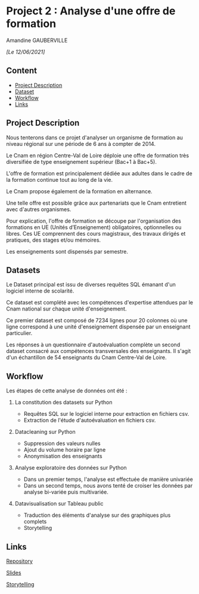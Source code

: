 
# Project 2 : Analyse d'une offre de formation
Amandine GAUBERVILLE

*[Le 12/06/2021]*

## Content
- [Project Description](#project-description)
- [Dataset](#dataset)
- [Workflow](#workflow)
- [Links](#links)

<a name="project-description"></a>

## Project Description
Nous tenterons dans ce projet d'analyser un organisme de formation au niveau régional sur une période de 6 ans à compter de 2014.

Le Cnam en région Centre-Val de Loire déploie une offre de formation très diversifiée de type enseignement supérieur (Bac+1 à Bac+5).

L'offre de formation est principalement dédiée aux adultes dans le cadre de la formation continue tout au long de la vie.

Le Cnam propose également de la formation en alternance.

Une telle offre est possible grâce aux partenariats que le Cnam entretient avec d'autres organismes.

Pour explication, l'offre de formation se découpe par l'organisation des formations en UE (Unités d’Enseignement) obligatoires, optionnelles ou libres. Ces UE comprennent des cours magistraux, des travaux dirigés et pratiques, des stages et/ou mémoires.

Les enseignements sont dispensés par semestre.

<a name="hypotheses-/-questions"></a>


## Datasets

Le Dataset principal est issu de diverses requêtes SQL émanant d'un logiciel interne de scolarité.

Ce dataset est complété avec les compétences d'expertise attendues par le Cnam national sur chaque unité d'enseignement.

Ce premier dataset est composé de 7234 lignes pour 20 colonnes où une ligne correspond à une unité d'enseignement dispensée par un enseignant particulier.

Les réponses à un questionnaire d'autoévaluation complète un second dataset consacré aux compétences transversales des enseignants. Il s'agit d'un échantillon de 54 enseignants du Cnam Centre-Val de Loire.

<a name="workflow"></a>


## Workflow
Les étapes de cette analyse de données ont été :

1. La constitution des datasets sur Python
    - Requêtes SQL sur le logiciel interne pour extraction en fichiers csv.
    - Extraction de l'étude d'autoévaluation en fichiers csv.
    
2. Datacleaning sur Python
    - Suppression des valeurs nulles
    - Ajout du volume horaire par ligne
    - Anonymisation des enseignants
    
3. Analyse exploratoire des données sur Python
    - Dans un premier temps, l'analyse est effectuée de manière univariée
    - Dans un second temps, nous avons tenté de croiser les données par analyse bi-variée puis multivariée.

4. Datavisualisation sur Tableau public
    - Traduction des éléments d'analyse sur des graphiques plus complets
    - Storytelling


## Links

[Repository](https://github.com/AmandineGauberville/CnamCVDL_EDA)  

[Slides](https://drive.google.com/file/d/160RZuoULHFtDaafYZACtCP8Dfks2YGf9/view?usp=sharing)

[Storytelling](https://public.tableau.com/app/profile/gauberville.amandine/viz/AnalyseCnam/Analysedeloffredeformation)

